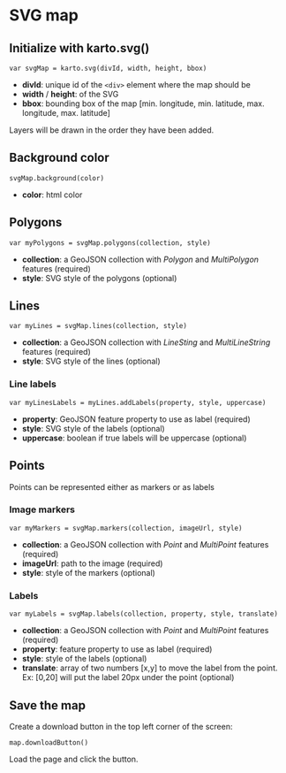 # SVG map

## Initialize with karto.svg()

```
var svgMap = karto.svg(divId, width, height, bbox)
```

- **divId**: unique id of the ```<div>``` element where the map should be
- **width** / **height**: of the SVG
- **bbox**: bounding box of the map [min. longitude, min. latitude, max. longitude, max. latitude]

Layers will be drawn in the order they have been added.

## Background color

```
svgMap.background(color)
```

- **color**: html color

## Polygons

```
var myPolygons = svgMap.polygons(collection, style)
```

- **collection**: a GeoJSON collection with *Polygon* and *MultiPolygon* features (required)
- **style**: SVG style of the polygons (optional)

## Lines

```
var myLines = svgMap.lines(collection, style)
```

- **collection**: a GeoJSON collection with *LineSting* and *MultiLineString* features (required)
- **style**: SVG style of the lines (optional)

### Line labels

```
var myLinesLabels = myLines.addLabels(property, style, uppercase)
```

- **property**: GeoJSON feature property to use as label (required)
- **style**: SVG style of the labels (optional)
- **uppercase**: boolean if true labels will be uppercase (optional)

## Points

Points can be represented either as markers or as labels

### Image markers

```
var myMarkers = svgMap.markers(collection, imageUrl, style)
```

- **collection**: a GeoJSON collection with *Point* and *MultiPoint* features (required)
- **imageUrl**: path to the image (required)
- **style**: style of the markers (optional)

### Labels

```
var myLabels = svgMap.labels(collection, property, style, translate)
```

- **collection**: a GeoJSON collection with *Point* and *MultiPoint* features (required)
- **property**: feature property to use as label (required)
- **style**: style of the labels (optional)
- **translate**: array of two numbers [x,y] to move the label from the point. Ex: [0,20] will put the label 20px under the point (optional)

## Save the map

Create a download button in the top left corner of the screen:

```
map.downloadButton()
```

Load the page and click the button.
